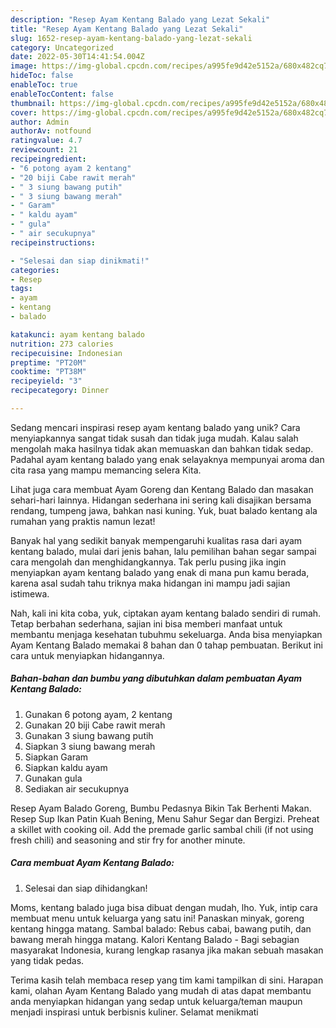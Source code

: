 ```yaml
---
description: "Resep Ayam Kentang Balado yang Lezat Sekali"
title: "Resep Ayam Kentang Balado yang Lezat Sekali"
slug: 1652-resep-ayam-kentang-balado-yang-lezat-sekali
category: Uncategorized
date: 2022-05-30T14:41:54.004Z
image: https://img-global.cpcdn.com/recipes/a995fe9d42e5152a/680x482cq70/ayam-kentang-balado-foto-resep-utama.jpg
hideToc: false
enableToc: true
enableTocContent: false
thumbnail: https://img-global.cpcdn.com/recipes/a995fe9d42e5152a/680x482cq70/ayam-kentang-balado-foto-resep-utama.jpg
cover: https://img-global.cpcdn.com/recipes/a995fe9d42e5152a/680x482cq70/ayam-kentang-balado-foto-resep-utama.jpg
author: Admin
authorAv: notfound
ratingvalue: 4.7
reviewcount: 21
recipeingredient:
- "6 potong ayam 2 kentang"
- "20 biji Cabe rawit merah"
- " 3 siung bawang putih"
- " 3 siung bawang merah"
- " Garam"
- " kaldu ayam"
- " gula"
- " air secukupnya"
recipeinstructions:

- "Selesai dan siap dinikmati!"
categories:
- Resep
tags:
- ayam
- kentang
- balado

katakunci: ayam kentang balado 
nutrition: 273 calories
recipecuisine: Indonesian
preptime: "PT20M"
cooktime: "PT38M"
recipeyield: "3"
recipecategory: Dinner

---
```





Sedang mencari inspirasi resep ayam kentang balado yang unik? Cara menyiapkannya sangat tidak susah dan tidak juga mudah. Kalau salah mengolah maka hasilnya tidak akan memuaskan dan bahkan tidak sedap. Padahal ayam kentang balado yang enak selayaknya mempunyai aroma dan cita rasa yang mampu memancing selera Kita.





Lihat juga cara membuat Ayam Goreng dan Kentang Balado dan masakan sehari-hari lainnya. Hidangan sederhana ini sering kali disajikan bersama rendang, tumpeng jawa, bahkan nasi kuning. Yuk, buat balado kentang ala rumahan yang praktis namun lezat!

Banyak hal yang sedikit banyak mempengaruhi kualitas rasa dari ayam kentang balado, mulai dari jenis bahan, lalu pemilihan bahan segar sampai cara mengolah dan menghidangkannya. Tak perlu pusing jika ingin menyiapkan ayam kentang balado yang enak di mana pun kamu berada, karena asal sudah tahu triknya maka hidangan ini mampu jadi sajian istimewa.






Nah, kali ini kita coba, yuk, ciptakan ayam kentang balado sendiri di rumah. Tetap berbahan sederhana, sajian ini bisa memberi manfaat untuk membantu menjaga kesehatan tubuhmu sekeluarga. Anda bisa menyiapkan Ayam Kentang Balado memakai 8 bahan dan 0 tahap pembuatan. Berikut ini cara untuk menyiapkan hidangannya.

<!--inarticleads1-->

##### Bahan-bahan dan bumbu yang dibutuhkan dalam pembuatan Ayam Kentang Balado:

1. Gunakan 6 potong ayam, 2 kentang
1. Gunakan 20 biji Cabe rawit merah
1. Gunakan  3 siung bawang putih
1. Siapkan  3 siung bawang merah
1. Siapkan  Garam
1. Siapkan  kaldu ayam
1. Gunakan  gula
1. Sediakan  air secukupnya


Resep Ayam Balado Goreng, Bumbu Pedasnya Bikin Tak Berhenti Makan. Resep Sup Ikan Patin Kuah Bening, Menu Sahur Segar dan Bergizi. Preheat a skillet with cooking oil. Add the premade garlic sambal chili (if not using fresh chili) and seasoning and stir fry for another minute. 

<!--inarticleads2-->

##### Cara membuat Ayam Kentang Balado:


1. Selesai dan siap dihidangkan!

Moms, kentang balado juga bisa dibuat dengan mudah, lho. Yuk, intip cara membuat menu untuk keluarga yang satu ini! Panaskan minyak, goreng kentang hingga matang. Sambal balado: Rebus cabai, bawang putih, dan bawang merah hingga matang. Kalori Kentang Balado - Bagi sebagian masyarakat Indonesia, kurang lengkap rasanya jika makan sebuah masakan yang tidak pedas. 

Terima kasih telah membaca resep yang tim kami tampilkan di sini. Harapan kami, olahan Ayam Kentang Balado yang mudah di atas dapat membantu anda menyiapkan hidangan yang sedap untuk keluarga/teman maupun menjadi inspirasi untuk berbisnis kuliner. Selamat menikmati

